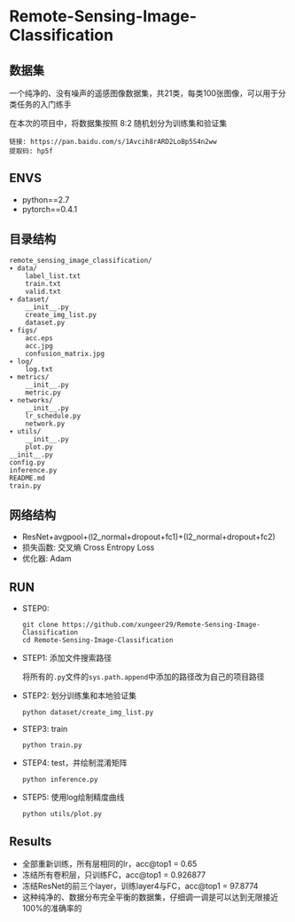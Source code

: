 # Remote-Sensing-Image-Classification
## 数据集
一个纯净的、没有噪声的遥感图像数据集，共21类，每类100张图像，可以用于分类任务的入门练手

在本次的项目中，将数据集按照 8:2 随机划分为训练集和验证集

```
链接: https://pan.baidu.com/s/1Avcih8rARD2LoBp5S4n2ww 
提取码: hp5f
```
## ENVS
* python==2.7
* pytorch==0.4.1

## 目录结构
```
remote_sensing_image_classification/
▾ data/
    label_list.txt
    train.txt
    valid.txt
▾ dataset/
    __init__.py
    create_img_list.py
    dataset.py
▾ figs/
    acc.eps
    acc.jpg
    confusion_matrix.jpg
▾ log/
    log.txt
▾ metrics/
    __init__.py
    metric.py
▾ networks/
    __init__.py
    lr_schedule.py
    network.py
▾ utils/
    __init__.py
    plot.py
__init__.py 
config.py
inference.py
README.md
train.py
```
## 网络结构
* ResNet+avgpool+(l2_normal+dropout+fc1)+(l2_normal+dropout+fc2)
* 损失函数: 交叉熵 Cross Entropy Loss
* 优化器: Adam

## RUN
* STEP0:
  ```
  git clone https://github.com/xungeer29/Remote-Sensing-Image-Classification
  cd Remote-Sensing-Image-Classification
  ```
* STEP1: 添加文件搜索路径

  将所有的`.py`文件的`sys.path.append`中添加的路径改为自己的项目路径
* STEP2: 划分训练集和本地验证集
  ```
  python dataset/create_img_list.py
  ```
* STEP3: train
  ```
  python train.py
  ```
* STEP4: test，并绘制混淆矩阵
  ```
  python inference.py
  ```
* STEP5: 使用log绘制精度曲线
  ```
  python utils/plot.py
  ```


## Results
* 全部重新训练，所有层相同的lr，acc@top1 = 0.65
* 冻结所有卷积层，只训练FC，acc@top1 = 0.926877
* 冻结ResNet的前三个layer，训练layer4与FC，acc@top1 = 97.8774
* 这种纯净的、数据分布完全平衡的数据集，仔细调一调是可以达到无限接近100%的准确率的
